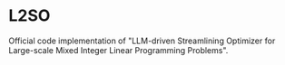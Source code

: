 # L2SO
Official code implementation of "LLM-driven Streamlining Optimizer for Large-scale Mixed Integer Linear Programming Problems".
